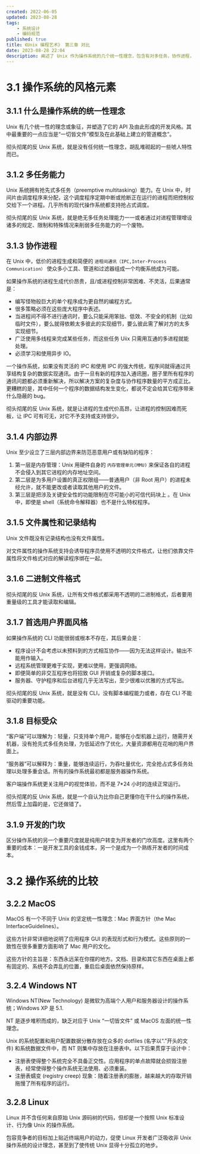 ```yaml
---
created: 2022-06-05
updated: 2023-08-28
tags:
    - 系统设计
    - 编码规范
published: true
title: 《Unix 编程艺术》 第三章 对比
date: 2023-08-28 22:04
description: 阐述了 Unix 作为操作系统的几个统一性理念，包含有对多任务，协作进程，二进制文件，CLI 等内容的思考，也对比了与 MacOS，Windows 等操作系统的差异。
---
```


# 3.1 操作系统的风格元素

## 3.1.1 什么是操作系统的统一性理念

Unix 有几个统一性的理念或象征，并塑造了它的 API 及由此形成的开发风格。其中最重要的一点应当是“一切皆文件”模型及在此基础上建立的管道概念”。

彻头彻尾的反 Unix 系统，就是没有任何统一性理念，胡乱堆砌起的一些唬人特性而已。

## 3.1.2 多任务能力

Unix 系统拥有抢先式多任务（preemptive multitasking）能力。在 Unix 中，时间片由调度程序来分配，这个调度程序定期中断或抢断正在运行的进程而把控制权交给下一个进程。几乎所有的现代操作系统都支持抢占式调度。

彻头彻尾的反 Unix 系统，就是绝无多任务处理能力一一或者通过对进程管理增设诸多的规定、限制和特殊情况来削弱多任务能力的一个废物。

## 3.1.3 协作进程

在 Unix 中，低价的进程生成和简便的 `进程间通讯（IPC,Inter-Process Communication）` 使众多小工具、管道和过滤器组成一个均衡系统成为可能。

如果操作系统的进程生成代价昂贵，且/或进程控制非常困难、不灵活，后果通常是：

-   编写怪物般巨大的单个程序成为更自然的编程方式。
-   很多策略必须在这些庞大程序中表述。
-   当进程间不得不进行通讯时，要么只能采用笨拙、低效、不安全的机制（比如临时文件），要么就得依赖太多彼此的实现细节，要么彼此需了解对方的太多实现细节。
-   广泛使用多线程来完成某些任务，而这些任务 Uiⅸ 只需用互通的多进程就能处理。
-   必须学习和使用异步 IO。

一个操作系统，如果没有灵活的 IPC 和使用 IPC 的强大传统，程序间就得通过共享结构复杂的数据实现通讯。由于一旦有新的程序加入通讯圈，圈子里所有程序的通讯问题都必须重新解决，所以解决方案的复杂度与协作程序数量的平方成正比。更糟糕的是，其中任何一个程序的数据结构发生变化，都说不定会给其它程序带来什么隐蔽的 bug。

彻头彻尾的反 Unix 系统，就是让进程的生成代价高昂，让进程的控制因难而死板，让 IPC 可有可无，对它不予支持或支持很少。

## 3.1.4 内部边界

Unix 至少设立了三层内部边界来防范恶意用户或有缺陷的程序：

1. 第一层是内存管理：Unix 用硬件自身的 `内存管理单元(MMU)` 来保证各自的进程不会侵入到其它进程的内存地址空间。
2. 第二层是为多用户设置的真正权限组——普通用户（非 Root 用户）的进程未经允许，就不能更改或者读取其他用户的文件。
3. 第三层是把涉及关键安全性的功能限制在尽可能小的可信代码块上 。在 Unix 中，即使是 shell（系统命令解释器）也不是什么特权程序。

## 3.1.5 文件属性和记录结构

Unix 文件既没有记录结构也没有文件属性。

对文件属性的操作系统支持会诱导程序员使用不透明的文件格式，让他们依靠文件属性将文件格式对应的解读程序绑在一起。

## 3.1.6 二进制文件格式

彻头彻尾的反 Unix 系统，让所有文件格式都采用不透明的二进制格式，后者要用重量级的工具才能读取和编辑。

## 3.1.7 首选用户界面风格

如果操作系统的 CLI 功能很弱或根本不存在，其后果会是：

-   程序设计不会考虑以未预料到的方式相互协作——因为无法这样设计。输出不能用作输入。
-   远程系统管理更难于实现，更难以使用，更强调网络。
-   即便简单的非交互程序也将招致 GUI 开销或复杂的脚本接口。
-   服务器、守护程序和后台进程几乎无法写出，至少很难以优雅的方式写出。

彻头彻尾的反 Unix 系统，就是没有 CLI，没有脚本编程能力或者，存在 CLI 不能驱动的重要功能。

## 3.1.8 目标受众

“客户端”可以理解为：轻量，只支持单个用户，能够在小型机器上运行，随需开关机器，没有抢先式多任务处理，为低延迟作了优化，大量资源都用在花哨的用户界面上。

“服务器”可以解释为：重量，能够连续运行，为吞吐量优化，完全抢占式多任务处理以处理多重会话。所有的操作系统最初都是服务器操作系统。

客户端操作系统更关注用户的视觉体验，而不是 7\*24 小时的连续正常运行。

彻头彻尾的反 Unix 系统，就是一个自认为比你自己更懂你在干什么的操作系统，然后雪上加霜的是，它还做错了。

## 3.1.9 开发的门坎

区分操作系统的另一个重要尺度就是纯用户转变为开发者的门坎高度。这里有两个重要的成本：一是开发工具的金钱成本，另一个是成为一个熟练开发者的时间成本。

# 3.2 操作系统的比较

## 3.2.2 MacOS

MacOS 有一个不同于 Unix 的坚定统一性理念：Mac 界面方针（the Mac InterfaceGuidelines）。

这些方针非常详细地说明了应用程序 GUI 的表现形式和行为模式。这些原则的一致性在很多重要方面影响了 Mac 用户的文化。

这些方针的主旨是：东西永远呆在你摆的地方。文档、目录和其它东西在桌面上都有固定的、系统不会弄乱的位置，重启后桌面依然保持原样。

## 3.2.4 Windows NT

Windows NT(New Technology) 是微软为高端个人用户和服务器设计的操作系统；Windows XP 是 5.1.

NT 是逐步堆积而成的，缺乏对应于 Unix “一切皆文件” 或 MacOS 左面的统一性理念。

Unix 的系统配置和用户配置数据分散存放在众多的 dotfiles (名字以“.”开头的文件) 和系统数据文件中，而 NT 则集中存放在注册表中。以下后果贯穿于设计中：

-   注册表使得整个系统完全不具备正交性。应用程序的单点故障就会损毁注册表，经常使得整个操作系统无法使用、必须重装。
-   注册表蠕变 (registry creep) 现象：随着注册表的膨胀，越来越大的存取开销拖慢了所有程序的运行。

## 3.2.8 Linux

Linux 并不含任何来自原始 Unix 源码树的代码，但却是一个按照 Unix 标准设计、行为像 Unix 的操作系统。

包容竞争者的目标加上贴近终端用户的动力，促使 Linux 开发者广泛吸收非 Unix 操作系统的设计理念，甚至到了使传统 Unix 显得十分孤立的地步。
